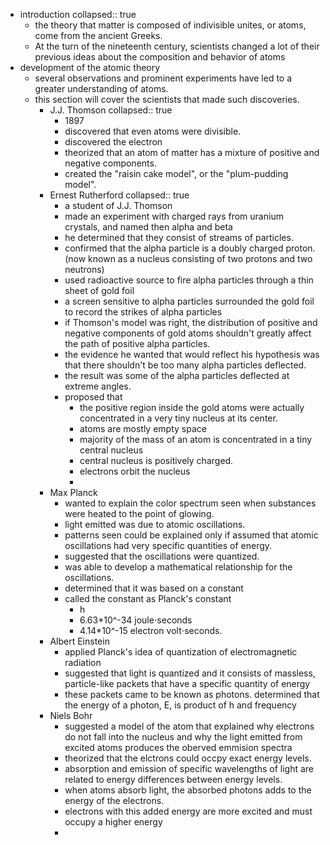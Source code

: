 - introduction
  collapsed:: true
	- the theory that matter is composed of indivisible unites, or atoms, come from the ancient Greeks.
	- At the turn of the nineteenth century, scientists changed a lot of their previous ideas about the composition and behavior of atoms
- development of the atomic theory
	- several observations and prominent experiments have led to a greater understanding of atoms.
	- this section will cover the scientists that made such discoveries.
		- J.J. Thomson
		  collapsed:: true
			- 1897
			- discovered that even atoms were divisible.
			- discovered the electron
			- theorized that an atom of matter has a mixture of positive and negative components.
			- created the "raisin cake model", or the "plum-pudding model".
		- Ernest Rutherford
		  collapsed:: true
			- a student of J.J. Thomson
			- made an experiment with charged rays from uranium crystals, and named then alpha and beta
			- he determined that they consist of streams of particles.
			- confirmed that the alpha particle is a doubly charged proton.(now known as a nucleus consisting of two protons and two neutrons)
			- used radioactive source to fire alpha particles through a thin sheet of gold foil
			- a screen sensitive to alpha particles surrounded the gold foil to record the strikes of alpha particles
			- if Thomson's model was right, the distribution of positive and negative components of gold atoms shouldn't greatly affect the path of positive alpha particles.
			- the evidence he wanted that would reflect his hypothesis was that there shouldn't be too many alpha particles deflected.
			- the result was some of the alpha particles deflected at extreme angles.
			- proposed that
				- the positive region inside the gold atoms were actually concentrated in a very tiny nucleus at its center.
				- atoms are mostly empty space
				- majority of the mass of an atom is concentrated in a tiny central nucleus
				- central nucleus is positively charged.
				- electrons orbit the nucleus
				-
		- Max Planck
			- wanted to explain the color spectrum seen when substances were heated to the point of glowing.
			- light emitted was due to atomic oscillations.
			- patterns seen could be explained only if assumed that atomic oscillations had very specific quantities of energy.
			- suggested that the oscillations were quantized.
			- was able to develop a mathematical relationship for the oscillations.
			- determined that it was based on a constant
			- called the constant as Planck's constant
				- h
				- 6.63*10^-34 joule⋅seconds
				- 4.14*10^-15 electron volt⋅seconds.
		- Albert Einstein
			- applied Planck's idea of quantization of electromagnetic radiation
			- suggested that light is quantized and it consists of massless, particle-like packets that have a specific quantity of energy
			- these packets came to be known as photons. determined that the energy of a photon, E, is product of h and frequency
		- Niels Bohr
			- suggested a model of the atom that explained why electrons do not fall into the nucleus and why the light emitted from excited atoms produces the oberved emmision spectra
			- theorized that the elctrons could occpy exact energy levels.
			- absorption and emission of specific wavelengths of light are related to energy differences between energy levels.
			- when atoms absorb light, the absorbed photons adds to the energy of the electrons.
			- electrons with this added energy are more excited and must occupy a higher energy
			-